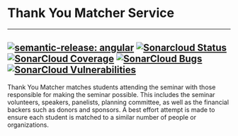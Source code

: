 # Thank You Matcher Service

---
[![semantic-release: angular](https://img.shields.io/badge/semantic--release-angular-e10079?logo=semantic-release)](https://github.com/semantic-release/semantic-release)
[![Sonarcloud Status](https://sonarcloud.io/api/project_badges/measure?project=hobynye_thank-you-matcher-service&metric=alert_status)](https://sonarcloud.io/dashboard?id=hobynye_thank-you-matcher-service)
[![SonarCloud Coverage](https://sonarcloud.io/api/project_badges/measure?project=hobynye_thank-you-matcher-service&metric=coverage)](https://sonarcloud.io/component_measures/metric/coverage/list?id=hobynye_thank-you-matcher-service)
[![SonarCloud Bugs](https://sonarcloud.io/api/project_badges/measure?project=hobynye_thank-you-matcher-service&metric=bugs)](https://sonarcloud.io/component_measures/metric/reliability_rating/list?id=hobynye_thank-you-matcher-service)
[![SonarCloud Vulnerabilities](https://sonarcloud.io/api/project_badges/measure?project=hobynye_thank-you-matcher-service&metric=vulnerabilities)](https://sonarcloud.io/component_measures/metric/security_rating/list?id=hobynye_thank-you-matcher-service)
---
Thank You Matcher matches students attending the seminar with those responsible for making the seminar possible. This 
includes the seminar volunteers, speakers, panelists, planning committee, as well as the financial backers such as donors
and sponsors. A best effort attempt is made to ensure each student is matched to a similar number of people or 
organizations.